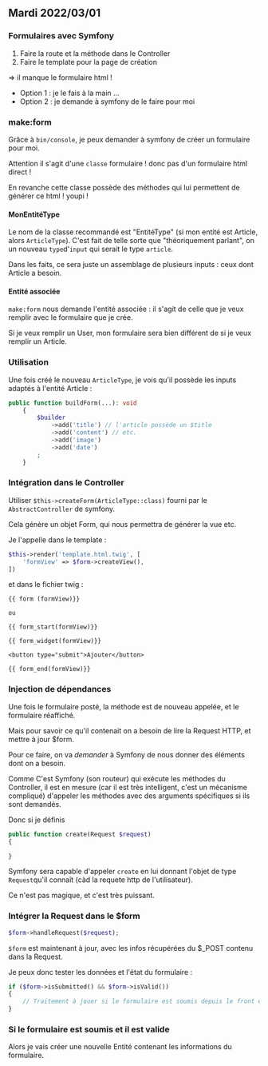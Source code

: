 ## Mardi 2022/03/01

### Formulaires avec Symfony

1. Faire la route et la méthode dans le Controller
2. Faire le template pour la page de création

=> il manque le formulaire html !

- Option 1 : je le fais à la main ...
- Option 2 : je demande à symfony de le faire pour moi

### make:form

Grâce à `bin/console`, je peux demander à symfony de créer un formulaire pour moi.

Attention il s'agit d'une `classe` formulaire ! donc pas d'un formulaire html direct !

En revanche cette classe possède des méthodes qui lui permettent de générer ce html ! youpi !

#### MonEntitéType

Le nom de la classe recommandé est "EntitéType" (si mon entité est Article, alors `ArticleType`). C'est fait de telle sorte que "théoriquement parlant", on un nouveau `type`d'`input` qui serait le type `article`.

Dans les faits, ce sera juste un assemblage de plusieurs inputs : ceux dont Article a besoin.

#### Entité associée

`make:form` nous demande l'entité associée : il s'agit de celle que je veux remplir avec le formulaire que je crée.

Si je veux remplir un User, mon formulaire sera bien différent de si je veux remplir un Article.

### Utilisation

Une fois créé le nouveau `ArticleType`, je vois qu'il possède les inputs adaptés à l'entité Article :

```php
public function buildForm(...): void
    {
        $builder
            ->add('title') // l'article possède un $title
            ->add('content') // etc.
            ->add('image')
            ->add('date')
        ;
    }
```

### Intégration dans le Controller

Utiliser `$this->createForm(ArticleType::class)` fourni par le `AbstractController` de symfony.

Cela génère un objet Form, qui nous permettra de générer la vue etc.

Je l'appelle dans le template :

```php
$this->render('template.html.twig', [
    'formView' => $form->createView(),
])
```

et dans le fichier twig :

```twig
{{ form (formView)}}

ou

{{ form_start(formView)}}

{{ form_widget(formView)}}

<button type="submit">Ajouter</button>

{{ form_end(formView)}}
```

### Injection de dépendances

Une fois le formulaire posté, la méthode est de nouveau appelée, et le formulaire réaffiché.

Mais pour savoir ce qu'il contenait on a besoin de lire la Request HTTP, et mettre à jour $form.

Pour ce faire, on va _demander_ à Symfony de nous donner des éléments dont on a besoin.

Comme C'est Symfony (son routeur) qui exécute les méthodes du Controller, il est en mesure (car il est très intelligent, c'est un mécanisme compliqué) d'appeler les méthodes avec des arguments spécifiques si ils sont demandés.

Donc si je définis

```php
public function create(Request $request)
{

}
```

Symfony sera capable d'appeler `create` en lui donnant l'objet de type `Request`qu'il connaît (càd la requete http de l'utilisateur).

Ce n'est pas magique, et c'est très puissant.

### Intégrer la Request dans le $form

```php
$form->handleRequest($request);
```

`$form` est maintenant à jour, avec les infos récupérées du $\_POST contenu dans la Request.

Je peux donc tester les données et l'état du formulaire :

```php
if ($form->isSubmitted() && $form->isValid())
{
    // Traitement à jouer si le formulaire est soumis depuis le front et valide.
}
```

### Si le formulaire est soumis et il est valide

Alors je vais créer une nouvelle Entité contenant les informations du formulaire.
